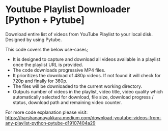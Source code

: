 # Youtube Playlist Downloader [Python + Pytube]
Download entire list of videos from YouTube Playlist to your local disk. Designed by using Pytube.

This code covers the below use-cases;

 - It is designed to capture and download all videos available in a playlist once the playlist URL is provided.
 - The code downloads progressive MP4 files.
 - It prioritizes the download of 480p videos. If not found it will check for 720p and finally for 360p.
 - The files will be downloaded to the current working directory. 
 - Outputs number of videos in the playlist, video title, video quality which automatically selected for download, file size, download progress / status, download path and remaining video counter.
 
 For more code explanation please visit: https://harshananayakkara.medium.com/download-youtube-videos-from-any-playlist-python-pytube-d19107404a29
